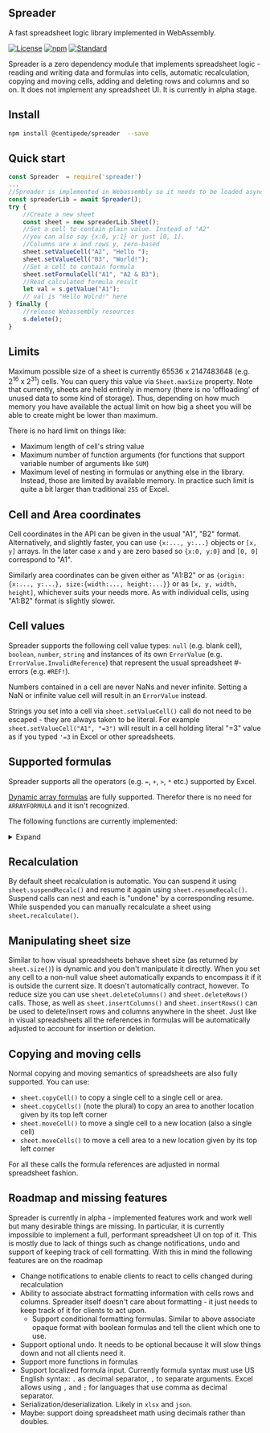
<!-- TOC ignore:true -->
## Spreader

A fast spreadsheet logic library implemented in WebAssembly. 

[![License](https://img.shields.io/badge/license-BSD-brightgreen.svg)](https://opensource.org/licenses/BSD-3-Clause)
[![npm](https://img.shields.io/npm/v/centipede/spreader)]()
[![Standard](https://img.shields.io/badge/Language-ES6-blue.svg)](hh)

<!-- References -->

[dynamicformulas]: <https://support.microsoft.com/en-us/office/dynamic-array-formulas-and-spilled-array-behavior-205c6b06-03ba-4151-89a1-87a7eb36e531> (Dynamic Array Formulas)


<!--  End References -->

Spreader is a zero dependency module that implements spreadsheet logic - reading and writing data and formulas into cells, automatic recalculation, copying and moving cells, adding and deleting rows and columns and so on. It does not implement any spreadsheet UI. 
It is currently in alpha stage.

## Install

```bash
npm install @centipede/spreader  --save
```

## Quick start

```js
const Spreader  = require('spreader')
...
//Spreader is implemented in Webassembly so it needs to be loaded asynchronously
const spreaderLib = await Spreader();
try {
    //Create a new sheet
    const sheet = new spreaderLib.Sheet();
    //Set a cell to contain plain value. Instead of "A2" 
    //you can also say {x:0, y:1} or just [0, 1]. 
    //Columns are x and rows y, zero-based
    sheet.setValueCell("A2", "Hello ");
    sheet.setValueCell("B3", "World!");
    //Set a cell to contain formula
    sheet.setFormulaCell("A1", "A2 & B3");
    //Read calculated formula result
    let val = s.getValue("A1");
    // val is "Hello Wolrd!" here
} finally {
    //release Webassembly resources
    s.delete();
}
```

## Limits

Maximum possible size of a sheet is currently 65536 x 2147483648 (e.g. 2<sup>16</sup> x 2<sup>31</sup>) cells. 
You can query this value via `Sheet.maxSize` property. 
Note that currently, sheets are held entirely in memory (there is no 'offloading' of unused data to some kind of storage).
Thus, depending on how much memory you have available the actual limit on how big a sheet you will be able to create might
be lower than maximum.

There is no hard limit on things like:
- Maximum length of cell's string value
- Maximum number of function arguments (for functions that support variable number of arguments like `SUM`)
- Maximum level of nesting in formulas
or anything else in the library. Instead, those are limited by available memory. In practice such limit is quite a bit larger than
traditional `255` of Excel.


## Cell and Area coordinates

Cell coordinates in the API can be given in the usual "A1", "B2" format. Alternatively, and slightly faster, you can use `{x:..., y:...}` objects or `[x, y]` arrays. In the later case `x` and `y` are zero based so `{x:0, y:0}` and `[0, 0]` correspond to "A1".

Similarly area coordinates can be given either as "A1:B2" or as `{origin:{x:..., y:...}, size:{width:..., height:...}}` or as
`[x, y, width, height]`, whichever suits your needs more. As with individual cells, using "A1:B2" format is slightly slower.

## Cell values

Spreader supports the following cell value types: `null` (e.g. blank cell), `boolean`, `number`, `string` and instances of its own
`ErrorValue` (e.g. `ErrorValue.InvalidReference`) that represent the usual spreadsheet #-errors (e.g. `#REF!`).

Numbers contained in a cell are never NaNs and never infinite. Setting a NaN or infinite value cell will result in an `ErrorValue` instead.

Strings you set into a cell via `sheet.setValueCell()` call do not need to be escaped - they are always taken to be literal. 
For example `sheet.setValueCell("A1", "=3")` will result in a cell holding literal "=3" value as if you typed `'=3` in Excel
or other spreadsheets. 

## Supported formulas

Spreader supports all the operators (e.g. `=`, `+`, `>`, `*` etc.) supported by Excel. 

[Dynamic array formulas][dynamicformulas] are fully supported. Therefor there is no need for `ARRAYFORMULA` and it isn't recognized.

The following functions are currently implemented:
<details>
  <summary>Expand</summary>

* **A** \
ADDRESS, AVERAGE, AVERAGEA, AVERAGEIF
* **C** \
CEIL, CHOOSE, COLUMN, CONCAT, CONCATENATE, COUNT, COUNTA
* **D** \
DATE, DATEDIF, DAY, DAYS
* **E** \
EDATE, EOMONTH, ERROR.TYPE
* **F** \
FIND, FLOOR
* **H** \
HLOOKUP, HOUR
* **I** \
IF, INDEX, INDIRECT, INT, ISBLANK, ISERR, ISERROR, ISEVEN, ISLOGICAL, ISNA, ISNONTEXT, ISNUMBER, ISODD, ISOWEEKNUM, ISTEXT
* **L** \
LEFT, LEN, LOWER  
* **M** \
MATCH, MAX, MAXA, MID, MIN, MINA, MINUTE, MOD, MONTH, MROUND
* **N** \
NOT, NOW
* **O** \
OR
* **R** \
REPLACE, RIGHT, ROUND, ROUNDDOWN, ROUNDUP, ROW
* **S** \
SECOND, SIGN, STDEV, STDEV.P, STDEV.S, STDEVA, STDEVP, STDEVPA, SUBSTITUTE, SUM, SUMIF, SWITCH
* **T** \
TIME, TODAY, TRANSPOSE, TRIM
* **U** \
UPPER
* **V** \
VLOOKUP
* **W** \
WEEKDAY, WEEKNUM
* **X** \
XOR
* **Y** \
YEAR
</details>

## Recalculation

By default sheet recalculation is automatic. You can suspend it using `sheet.suspendRecalc()` and resume it again using
`sheet.resumeRecalc()`. Suspend calls can nest and each is "undone" by a corresponding resume. While suspended you can 
manually recalculate a sheet using `sheet.recalculate()`.

## Manipulating sheet size

Similar to how visual spreadsheets behave sheet size (as returned by `sheet.size()`) is dynamic and you don't manipulate 
it directly. When you set any cell to a non-null value sheet automatically expands to encompass it if it is outside
the current size. It doesn't automatically contract, however. To reduce size you can use `sheet.deleteColumns()` and
`sheet.deleteRows()` calls. Those, as well as `sheet.insertColumns()` and `sheet.insertRows()` can be used to 
delete/insert rows and columns anywhere in the sheet. Just like in visual spreadsheets all the references in formulas
will be automatically adjusted to account for insertion or deletion.

## Copying and moving cells

Normal copying and moving semantics of spreadsheets are also fully supported. You can use:
- `sheet.copyCell()` to copy a single cell to a single cell or area. 
- `sheet.copyCells()` (note the plural) to copy an area to another location given by its top left corner
- `sheet.moveCell()` to move a single cell to a new location (also a single cell)
- `sheet.moveCells()` to move a cell area to a new location given by its top left corner

For all these calls the formula references are adjusted in normal spreadsheet fashion.


## Roadmap and missing features

Spreader is currently in alpha - implemented features work and work well but many desirable things are missing.
In particular, it is currently impossible to implement a full, performant spreadsheet UI on top of it. This is
mostly due to lack of things such as change notifications, undo and support of keeping track of cell formatting.
With this in mind the following features are on the roadmap

- Change notifications to enable clients to react to cells changed during recalculation
- Ability to associate abstract formatting information with cells rows and columns. Spreader itself doesn't care
about formatting - it just needs to keep track of it for clients to act upon.
  - Support conditional formatting formulas. Similar to above associate opaque format with boolean formulas and tell
  the client which one to use.
- Support optional undo. It needs to be optional because it will slow things down and not all clients need it.
- Support more functions in formulas
- Support localized formula input. Currently formula syntax must use US English syntax: `.` as decimal separator, `,` to separate
arguments. Excel allows using `,` and `;` for languages that use comma as decimal separator.
- Serialization/deserialization. Likely in `xlsx` and `json`.
- Maybe: support doing spreadsheet math using decimals rather than doubles.















